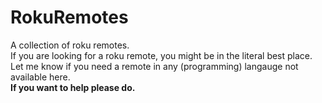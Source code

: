 # RokuRemotes
A collection of roku remotes.<br/>
If you are looking for a roku remote, you might be in the literal best place.<br/>
Let me know if you need a remote in any (programming) langauge not available here.<br/>
<b>If you want to help please do.</b>
